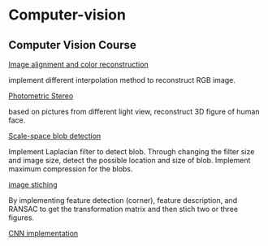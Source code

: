 # Computer-vision

## Computer Vision Course
[Image alignment and color reconstruction](https://github.com/SeanCsc/Computer-vision/tree/master/align)

implement different interpolation method to reconstruct RGB image.

[Photometric Stereo](https://github.com/SeanCsc/Computer-vision/tree/master/Photometric%20Stereo)

based on pictures from different light view, reconstruct 3D figure of human face.

[Scale-space blob detection](https://github.com/SeanCsc/Computer-vision/tree/master/Scale-space%20blob%20detection)

Implement Laplacian filter to detect blob. Through changing the filter size and image size, detect the possible location and size of blob. Implement maximum compression for the blobs.

[image stiching](https://github.com/SeanCsc/Computer-vision/tree/master/Image%20stiching)

By implementing feature detection (corner), feature description, and RANSAC to get the transformation matrix and then stich two or three figures.

[CNN implementation](https://github.com/SeanCsc/Computer-vision/tree/master/CNN%20implementation)
